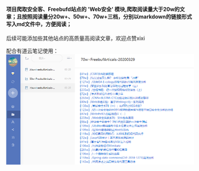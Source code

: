#### 项目爬取安全客、Freebufd站点的 'Web安全' 模块,爬取阅读量大于20w的文章；且按照阅读量分20w+、50w+、70w+三档，分别以markdown的链接形式写入md文件中，方便阅读；
后续可能添加些其他站点的高质量高阅读文章，欢迎点赞xixi

配合有道云笔记使用：
![image](FreeBuf/1111.png)
